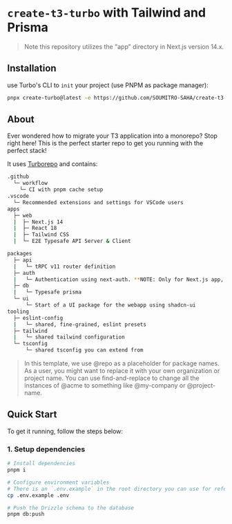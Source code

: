 # `create-t3-turbo` with Tailwind and Prisma

> Note this repository utilizes the "app" directory in Next.js version 14.x.

## Installation

use Turbo's CLI to `init` your project (use PNPM as package manager):

```bash
pnpx create-turbo@latest -e https://github.com/SOUMITRO-SAHA/create-t3-trubo
```

## About

Ever wondered how to migrate your T3 application into a monorepo? Stop right here! This is the perfect starter repo to get you running with the perfect stack!

It uses [Turborepo](https://turbo.build/) and contains:

```bash
.github
  └─ workflow
    └─ CI with pnpm cache setup
.vscode
  └─ Recommended extensions and settings for VSCode users
apps
  ├─ web
  |  ├─ Next.js 14
  |  ├─ React 18
  |  ├─ Tailwind CSS
  |  └─ E2E Typesafe API Server & Client

packages
  ├─ api
  |   └─ tRPC v11 router definition
  ├─ auth
  |   └─ Authentication using next-auth. **NOTE: Only for Next.js app, not Expo**
  ├─ db
  |   └─ Typesafe prisma
  └─ ui
      └─ Start of a UI package for the webapp using shadcn-ui
tooling
  ├─ eslint-config
  |   └─ shared, fine-grained, eslint presets
  ├─ tailwind
  |   └─ shared tailwind configuration
  └─ tsconfig
      └─ shared tsconfig you can extend from
```

> In this template, we use @repo as a placeholder for package names. As a user, you might want to replace it with your own organization or project name. You can use find-and-replace to change all the instances of @acme to something like @my-company or @project-name.

## Quick Start

To get it running, follow the steps below:

### 1. Setup dependencies

```bash
# Install dependencies
pnpm i

# Configure environment variables
# There is an `.env.example` in the root directory you can use for reference
cp .env.example .env

# Push the Drizzle schema to the database
pnpm db:push
```